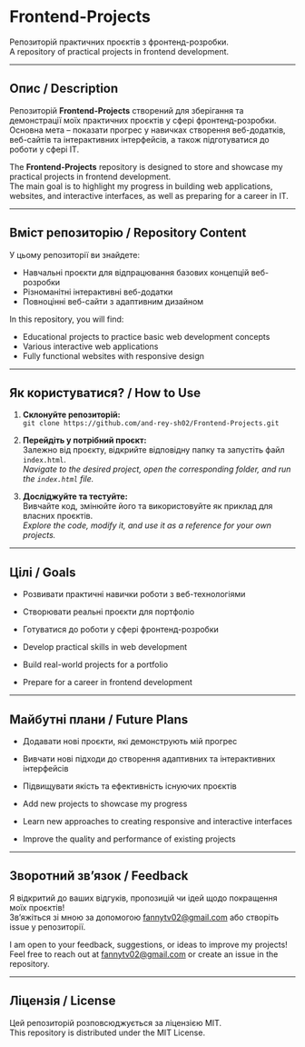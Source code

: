 # Frontend-Projects
Репозиторій практичних проєктів з фронтенд-розробки.  
A repository of practical projects in frontend development.

---

## Опис / Description  
Репозиторій **Frontend-Projects** створений для зберігання та демонстрації моїх практичних проєктів у сфері фронтенд-розробки.  
Основна мета – показати прогрес у навичках створення веб-додатків, веб-сайтів та інтерактивних інтерфейсів, а також підготуватися до роботи у сфері IT.

The **Frontend-Projects** repository is designed to store and showcase my practical projects in frontend development.  
The main goal is to highlight my progress in building web applications, websites, and interactive interfaces, as well as preparing for a career in IT.

---

## Вміст репозиторію / Repository Content  
У цьому репозиторії ви знайдете:  
- Навчальні проєкти для відпрацювання базових концепцій веб-розробки  
- Різноманітні інтерактивні веб-додатки  
- Повноцінні веб-сайти з адаптивним дизайном  

In this repository, you will find:  
- Educational projects to practice basic web development concepts  
- Various interactive web applications  
- Fully functional websites with responsive design  

---

## Як користуватися? / How to Use  
1. **Склонуйте репозиторій:**  
   `git clone https://github.com/and-rey-sh02/Frontend-Projects.git`

2. **Перейдіть у потрібний проєкт:**  
   Залежно від проєкту, відкрийте відповідну папку та запустіть файл `index.html`.  
   *Navigate to the desired project, open the corresponding folder, and run the `index.html` file.*

3. **Досліджуйте та тестуйте:**  
   Вивчайте код, змінюйте його та використовуйте як приклад для власних проєктів.  
   *Explore the code, modify it, and use it as a reference for your own projects.*

---

## Цілі / Goals  
- Розвивати практичні навички роботи з веб-технологіями  
- Створювати реальні проєкти для портфоліо  
- Готуватися до роботи у сфері фронтенд-розробки  

- Develop practical skills in web development  
- Build real-world projects for a portfolio  
- Prepare for a career in frontend development  

---

## Майбутні плани / Future Plans  
- Додавати нові проєкти, які демонструють мій прогрес  
- Вивчати нові підходи до створення адаптивних та інтерактивних інтерфейсів  
- Підвищувати якість та ефективність існуючих проєктів  

- Add new projects to showcase my progress  
- Learn new approaches to creating responsive and interactive interfaces  
- Improve the quality and performance of existing projects  

---

## Зворотний зв’язок / Feedback  
Я відкритий до ваших відгуків, пропозицій чи ідей щодо покращення моїх проєктів!  
Зв’яжіться зі мною за допомогою [fannytv02@gmail.com](mailto:fannytv02@gmail.com) або створіть issue у репозиторії.  

I am open to your feedback, suggestions, or ideas to improve my projects!  
Feel free to reach out at [fannytv02@gmail.com](mailto:fannytv02@gmail.com) or create an issue in the repository.

---

## Ліцензія / License  
Цей репозиторій розповсюджується за ліцензією MIT.  
This repository is distributed under the MIT License.
